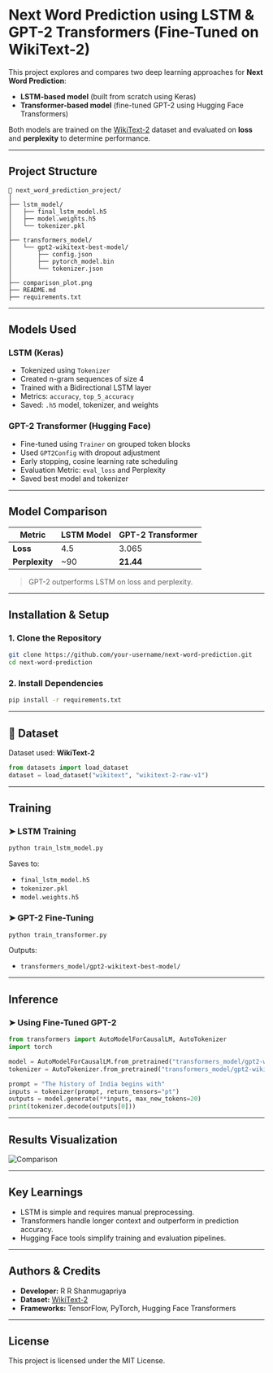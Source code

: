 # Next Word Prediction using LSTM & GPT-2 Transformers (Fine-Tuned on WikiText-2)

This project explores and compares two deep learning approaches for **Next Word Prediction**:

-  **LSTM-based model** (built from scratch using Keras)
-  **Transformer-based model** (fine-tuned GPT-2 using Hugging Face Transformers)

Both models are trained on the [WikiText-2](https://huggingface.co/datasets/wikitext) dataset and evaluated on **loss** and **perplexity** to determine performance.

---

##  Project Structure

```
📁 next_word_prediction_project/
│
├── lstm_model/
│   ├── final_lstm_model.h5
│   ├── model.weights.h5
│   └── tokenizer.pkl
│
├── transformers_model/
│   └── gpt2-wikitext-best-model/
│       ├── config.json
│       ├── pytorch_model.bin
│       └── tokenizer.json
│
├── comparison_plot.png
├── README.md
├── requirements.txt
```

---

##  Models Used

###  LSTM (Keras)
- Tokenized using `Tokenizer`
- Created n-gram sequences of size 4
- Trained with a Bidirectional LSTM layer
- Metrics: `accuracy`, `top_5_accuracy`
- Saved: `.h5` model, tokenizer, and weights

###  GPT-2 Transformer (Hugging Face)
- Fine-tuned using `Trainer` on grouped token blocks
- Used `GPT2Config` with dropout adjustment
- Early stopping, cosine learning rate scheduling
- Evaluation Metric: `eval_loss` and Perplexity
- Saved best model and tokenizer

---

##  Model Comparison

| Metric       | LSTM Model | GPT-2 Transformer |
|--------------|------------|-------------------|
| **Loss**     | 4.5        | 3.065             |
| **Perplexity** | ~90       | **21.44**         |

> GPT-2 outperforms LSTM on loss and perplexity.

---

##  Installation & Setup

### 1. Clone the Repository

```bash
git clone https://github.com/your-username/next-word-prediction.git
cd next-word-prediction
```

### 2. Install Dependencies

```bash
pip install -r requirements.txt
```

---

## 📂 Dataset

Dataset used: **WikiText-2**

```python
from datasets import load_dataset
dataset = load_dataset("wikitext", "wikitext-2-raw-v1")
```

---

##  Training

### ➤ LSTM Training

```bash
python train_lstm_model.py
```

Saves to:
- `final_lstm_model.h5`
- `tokenizer.pkl`
- `model.weights.h5`

### ➤ GPT-2 Fine-Tuning

```bash
python train_transformer.py
```

Outputs:
- `transformers_model/gpt2-wikitext-best-model/`

---

##  Inference

### ➤ Using Fine-Tuned GPT-2

```python
from transformers import AutoModelForCausalLM, AutoTokenizer
import torch

model = AutoModelForCausalLM.from_pretrained("transformers_model/gpt2-wikitext-best-model")
tokenizer = AutoTokenizer.from_pretrained("transformers_model/gpt2-wikitext-best-model")

prompt = "The history of India begins with"
inputs = tokenizer(prompt, return_tensors="pt")
outputs = model.generate(**inputs, max_new_tokens=20)
print(tokenizer.decode(outputs[0]))
```

---

## Results Visualization

![Comparison](comparison_plot.png)

---

##  Key Learnings

- LSTM is simple and requires manual preprocessing.
- Transformers handle longer context and outperform in prediction accuracy.
- Hugging Face tools simplify training and evaluation pipelines.

---

## Authors & Credits

- **Developer:** R R Shanmugapriya
- **Dataset:** [WikiText-2](https://huggingface.co/datasets/wikitext)
- **Frameworks:** TensorFlow, PyTorch, Hugging Face Transformers

---

##  License

This project is licensed under the MIT License.
